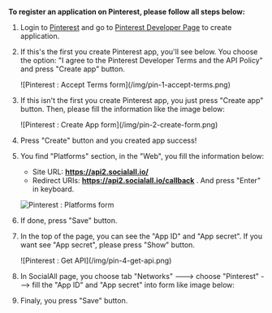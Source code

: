 __To register an application on Pinterest, please follow all steps below:__

1. Login to [Pinterest](https://www.pinterest.com/) and go to [Pinterest Developer Page](https://developers.pinterest.com/apps/) to create application.
2. If this's the first you create Pinterest app, you'll see below. You choose the option: "I agree to the Pinterest Developer Terms and the API Policy" and press "Create app" button.
    <div class="soclall-br"></div>
    ![Pinterest : Accept Terms form](/img/pin-1-accept-terms.png)
    <div class="soclall-br"></div> 
3. If this isn't the first you create Pinterest app, you just press "Create app" button. Then, please fill the information like the image below:
    <div class="soclall-br"></div>
    ![Pinterest : Create App form](/img/pin-2-create-form.png)
    <div class="soclall-br"></div>
4. Press "Create" button and you created app success!
5. You find "Platforms" section, in the "Web", you fill the information below:
    * Site URL: __https://api2.socialall.io/__
    * Redirect URIs: __https://api2.socialall.io/callback__ . And press "Enter" in keyboard.
    
    ![Pinterest : Platforms form](/img/pin-3-platforms.png)
    <div class="soclall-br"></div>
    
6. If done, press "Save" button.
7. In the top of the page, you can see the "App ID" and "App secret". If you want see "App secret", please press "Show" button.
    <div class="soclall-br"></div>
    ![Pinterest : Get API](/img/pin-4-get-api.png)
    <div class="soclall-br"></div>
8. In SocialAll page, you choose tab "Networks" ---> choose "Pinterest" ---> fill the "App ID" and "App secret" into form like image below:
9. Finaly, you press "Save" button.